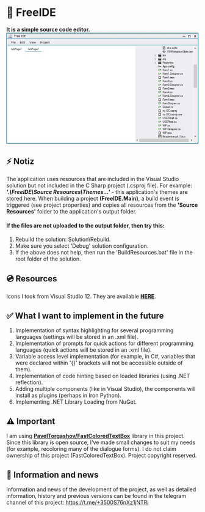 # 📒 FreeIDE
<strong>It is a simple source code editor.</strong>
![Image alt](https://github.com/aleksandrresetnikov/FreeIDE/blob/main/Screenshots/Screenshot_base(beta%20version).jpg)

## ⚡ Notiz
The application uses resources that are included in the Visual Studio solution but not included in the C Sharp project (.csproj file). For example: <strong><i>'.\FreeIDE\Source Resources\Themes\...'</i></strong> - this application's themes are stored here. When building a project <strong>(FreeIDE.Main)</strong>, a build event is triggered (see project properties) and copies all resources from the <strong>'Source Resources'</strong> folder to the application's output folder.

#### If the files are not uploaded to the output folder, then try this:
1. Rebuild the solution: Solution\Rebuild.
2. Make sure you select 'Debug' solution configuration.
3. If the above does not help, then run the 'BuildResources.bat' file in the root folder of the solution.

## 💿 Resources
Icons I took from Visual Studio 12. They are available <strong><a href="https://www.microsoft.com/en-us/download/details.aspx?id=35825">HERE</a></strong>.

## ✅ What I want to implement in the future
1. Implementation of syntax highlighting for several programming languages (settings will be stored in an .xml file).
2. Implementation of prompts for quick actions for different programming languages (quick actions will be stored in an .xml file).
3. Variable access level implementation (for example, in C#, variables that were declared within '{}' brackets will not be accessible outside of them).
4. Implementation of code hinting based on loaded libraries (using .NET reflection).
5. Adding multiple components (like in Visual Studio), the components will install as plugins (perhaps in Iron Python).
6. Implementing .NET Library Loading from NuGet.

## ⚠️ Important
I am using <strong><a href="https://github.com/PavelTorgashov/FastColoredTextBox">PavelTorgashov/FastColoredTextBox</a></strong> library in this project. Since this library is open source, I've made small changes to suit my needs (for example, recoloring many of the dialogue forms). I do not claim ownership of this project (FastColoredTextBox). Project copyright reserved.

## 📰 Information and news
Information and news of the development of the project, as well as detailed information, history and previous versions can be found in the telegram channel of this project: https://t.me/+3500S76nXz1jNTRi
